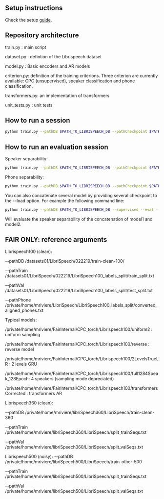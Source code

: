 ## Setup instructions

Check the setup [guide](setup/setup.MD).

## Repository architecture

train.py : main script

dataset.py : defintion of the Librispeech dataset

model.py : Basic encoders and AR models

criterion.py: definition of the training criterions. Three criterion are currently available: CPC (unsupervised), speaker classification and phone classification.

transformers.py: an implementation of transformers

unit_tests.py : unit tests

## How to run a session

```bash
python train.py --pathDB $PATH_TO_LIBRISPEECH_DB --pathCheckpoint $PATH_CHECKPOINT --pathTrain $TRAINING_SET --pathVal $VAL_SET
```


## How to run an evaluation session

Speaker separability:

```bash
python train.py --pathDB $PATH_TO_LIBRISPEECH_DB --pathCheckpoint $PATH_CHECKPOINT --supervised --eval --load $CHECKPOINT_TO_LOAD --pathTrain $TRAINING_SET --pathVal $VAL_SET
```

Phone separability:
```bash
python train.py --pathDB $PATH_TO_LIBRISPEECH_DB --pathCheckpoint $PATH_CHECKPOINT --supervised --eval --pathPhone $PATH_TO_PHONE_LABELS --load $CHECKPOINT_TO_LOAD --pathTrain $TRAINING_SET --pathVal $VAL_SET
```

You can also concatenate several model by providing several checkpoint to the --load option. For example the following command line:

```bash
python train.py --pathDB $PATH_TO_LIBRISPEECH_DB --supervised --eval --load model1.pt model2.pt
```

Will evaluate the speaker separability of the concatenation of model1 and model2.

## FAIR ONLY: reference arguments

Librispeech100 (clean):

--pathDB /datasets01/LibriSpeech/022219/train-clean-100/

--pathTrain /datasets01/LibriSpeech/022219/LibriSpeech100_labels_split/train_split.txt

--pathVal /datasets01/LibriSpeech/022219/LibriSpeech100_labels_split/test_split.txt

--pathPhone /private/home/mriviere/LibriSpeech/LibriSpeech100_labels_split/converted_aligned_phones.txt

Typical models:

/private/home/mriviere/FairInternal/CPC_torch/Librispeech100/uniform2 : uniform sampling

/private/home/mriviere/FairInternal/CPC_torch/Librispeech100/reverse : reverse model

/private/home/mriviere/FairInternal/CPC_torch/Librispeech100/2LevelsTrueLR : 2 levels GRU

/private/home/mriviere/FairInternal/CPC_torch/Librispeech100/full1284Speak_128Epoch: 4 speakers (sampling mode depreciated)

/private/home/mriviere/FairInternal/CPC_torch/Librispeech100/transformersCorrected : transformers AR

Librispeech360 (clean):

--pathDB /private/home/mriviere/libriSpeech360/LibriSpeech/train-clean-360

--pathTrain /private/home/mriviere/libriSpeech360/LibriSpeech/split_trainSeqs.txt

--pathVal /private/home/mriviere/libriSpeech360/LibriSpeech/split_valSeqs.txt

Librispeech500 (noisy):
--pathDB /private/home/mriviere/libriSpeech500/LibriSpeech/train-other-500

--pathTrain /private/home/mriviere/libriSpeech500/LibriSpeech/split_trainSeqs.txt

--pathVal /private/home/mriviere/libriSpeech500/LibriSpeech/split_valSeqs.txt
